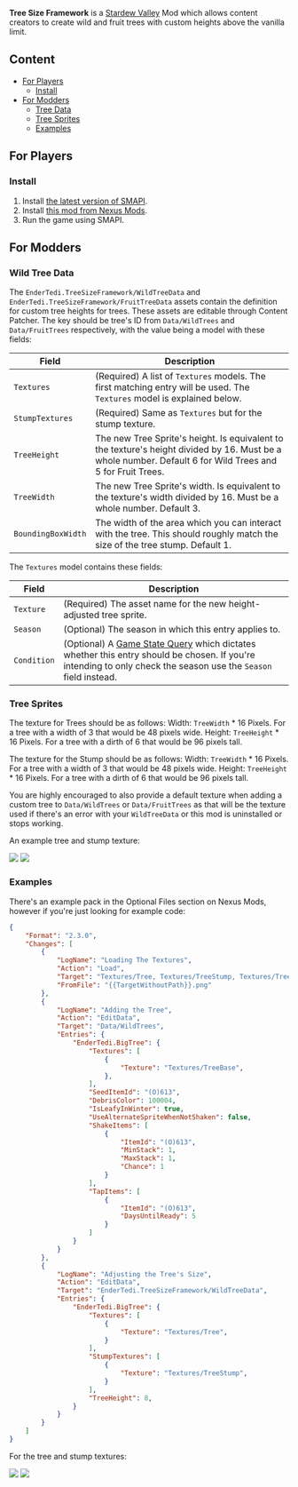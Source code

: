 **Tree Size Framework** is a [Stardew Valley](http://stardewvalley.net/) Mod which allows content creators to create wild and fruit trees with custom heights above the vanilla limit.

## Content
- [For Players](#For-Players)
  - [Install](#Install)
- [For Modders](#For-Modders)
  - [Tree Data](#Tree-Data)
  - [Tree Sprites](#Tree-Sprites)
  - [Examples](#Examples)

## For Players
### Install
1. Install [the latest version of SMAPI](https://smapi.io/).
2. Install [this mod from Nexus Mods](https://www.nexusmods.com/stardewvalley/mods/27123).
3. Run the game using SMAPI.

## For Modders
### Wild Tree Data
The `EnderTedi.TreeSizeFramework/WildTreeData` and `EnderTedi.TreeSizeFramework/FruitTreeData` assets contain the definition for custom tree heights for trees. These assets are editable through Content Patcher. 
The key should be tree's ID from `Data/WildTrees` and `Data/FruitTrees` respectively, with the value being a model with these fields:

Field | Description
----------- | -------
`Textures` | (Required) A list of `Textures` models. The first matching entry will be used. The `Textures` model is explained below.
`StumpTextures` | (Required) Same as `Textures` but for the stump texture.
`TreeHeight` | The new Tree Sprite's height. Is equivalent to the texture's height divided by 16. Must be a whole number. Default 6 for Wild Trees and 5 for Fruit Trees. 
`TreeWidth` | The new Tree Sprite's width. Is equivalent to the texture's width divided by 16. Must be a whole number. Default 3.
`BoundingBoxWidth` | The width of the area which you can interact with the tree. This should roughly match the size of the tree stump. Default 1. 

The `Textures` model contains these fields:

Field | Description
----------- | -------
`Texture` | (Required) The asset name for the new height-adjusted tree sprite.
`Season` | (Optional) The season in which this entry applies to.
`Condition` | (Optional) A [Game State Query](https://stardewvalleywiki.com/Modding:Game_state_queries) which dictates whether this entry should be chosen. If you're intending to only check the season use the `Season` field instead.

### Tree Sprites
The texture for Trees should be as follows:
Width: `TreeWidth` * 16 Pixels. For a tree with a width of 3 that would be 48 pixels wide.
Height: `TreeHeight` * 16 Pixels. For a tree with a dirth of 6 that would be 96 pixels tall.

The texture for the Stump should be as follows:
Width: `TreeWidth` * 16 Pixels. For a tree with a width of 3 that would be 48 pixels wide.
Height: `TreeHeight` * 16 Pixels. For a tree with a dirth of 6 that would be 96 pixels tall.

You are highly encouraged to also provide a default texture when adding a custom tree to `Data/WildTrees` or `Data/FruitTrees` as that will be the texture used if there's an error with your `WildTreeData` or this mod is uninstalled or stops working.

An example tree and stump texture:

![](https://i.imgur.com/3edeySK.png)
![](https://i.imgur.com/XE8NXlY.png)

### Examples

There's an example pack in the Optional Files section on Nexus Mods, however if you're just looking for example code:

```json
{
    "Format": "2.3.0",
    "Changes": [
        {
            "LogName": "Loading The Textures",
            "Action": "Load",
            "Target": "Textures/Tree, Textures/TreeStump, Textures/TreeBase",
            "FromFile": "{{TargetWithoutPath}}.png"
        },
        {
            "LogName": "Adding the Tree",
            "Action": "EditData",
            "Target": "Data/WildTrees",
            "Entries": {
                "EnderTedi.BigTree": {
                    "Textures": [
                        {
                            "Texture": "Textures/TreeBase",
                        },
                    ],
                    "SeedItemId": "(O)613",
                    "DebrisColor": 100004,
                    "IsLeafyInWinter": true,
                    "UseAlternateSpriteWhenNotShaken": false,
                    "ShakeItems": [
                        {
                            "ItemId": "(O)613",
                            "MinStack": 1,
                            "MaxStack": 1,
                            "Chance": 1
                        }
                    ],
                    "TapItems": [
                        {
                            "ItemId": "(O)613",
                            "DaysUntilReady": 5
                        }
                    ]
                }
            }
        },
        {
            "LogName": "Adjusting the Tree's Size",
            "Action": "EditData",
            "Target": "EnderTedi.TreeSizeFramework/WildTreeData",
            "Entries": {
                "EnderTedi.BigTree": {
                    "Textures": [
                        {
                            "Texture": "Textures/Tree",
                        }
                    ],
                    "StumpTextures": [
                        {
                            "Texture": "Textures/TreeStump",
                        }
                    ],
                    "TreeHeight": 8,
                }
            }
        }
    ]
}
```
For the tree and stump textures:

![](https://i.imgur.com/3edeySK.png)
![](https://i.imgur.com/XE8NXlY.png)
